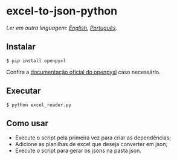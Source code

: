 # excel-to-json-python

*Ler em outra linguagem: [English](README.md), [Português](README.pt_br.md).*

## Instalar ##

`$ pip install openpyxl`

Confira a [documentação oficial do openpyxl](https://openpyxl.readthedocs.io/en/default/) caso necessário.

## Executar ##

`$ python excel_reader.py`

## Como usar ##

* Execute o script pela primeira vez para criar as dependências;
* Adicione as planilhas de excel que deseja converter em json;
* Execute o script para gerar os jsons na pasta json.

